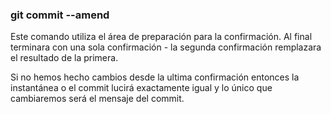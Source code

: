 ### git commit --amend
Este comando utiliza el área de preparación para la confirmación. Al final terminara con una sola confirmación - la segunda confirmación remplazara el resultado de la primera.

Si no hemos hecho cambios desde la ultima confirmación entonces la instantánea o el commit lucirá exactamente igual y lo único que cambiaremos será el mensaje del commit.
